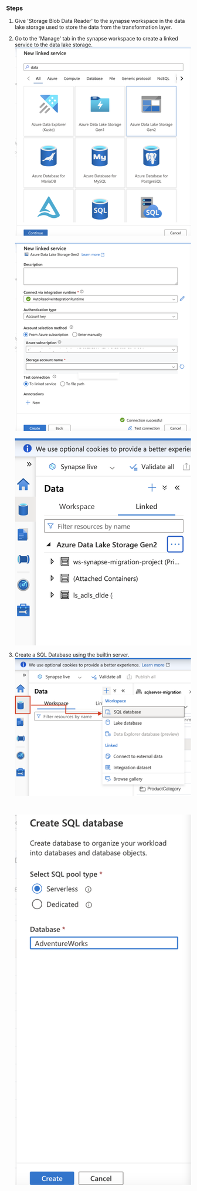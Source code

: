### Steps
1. Give 'Storage Blob Data Reader' to the synapse workspace in the data lake storage used to store the data from the transformation layer.
2. Go to the 'Manage' tab in the synapse workspace to create a linked service to the data lake storage.
   ![](/ProjectImages/1.synapse_create_ls_dl.png)
   \
   \
   ![](/ProjectImages/2.synapse_ls_creation.png)
      \
   \
   ![](/ProjectImages/3.synapse_data_tab.png)


  3. Create a SQL Database using the builtin server.
     ![](/ProjectImages/synapse_createsqldb.png)

     \
     \
     ![](/ProjectImages/synapse_AdventureWorks.png)
      
